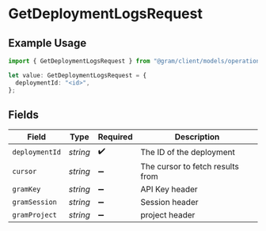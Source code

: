 # GetDeploymentLogsRequest

## Example Usage

```typescript
import { GetDeploymentLogsRequest } from "@gram/client/models/operations";

let value: GetDeploymentLogsRequest = {
  deploymentId: "<id>",
};
```

## Fields

| Field                            | Type                             | Required                         | Description                      |
| -------------------------------- | -------------------------------- | -------------------------------- | -------------------------------- |
| `deploymentId`                   | *string*                         | :heavy_check_mark:               | The ID of the deployment         |
| `cursor`                         | *string*                         | :heavy_minus_sign:               | The cursor to fetch results from |
| `gramKey`                        | *string*                         | :heavy_minus_sign:               | API Key header                   |
| `gramSession`                    | *string*                         | :heavy_minus_sign:               | Session header                   |
| `gramProject`                    | *string*                         | :heavy_minus_sign:               | project header                   |